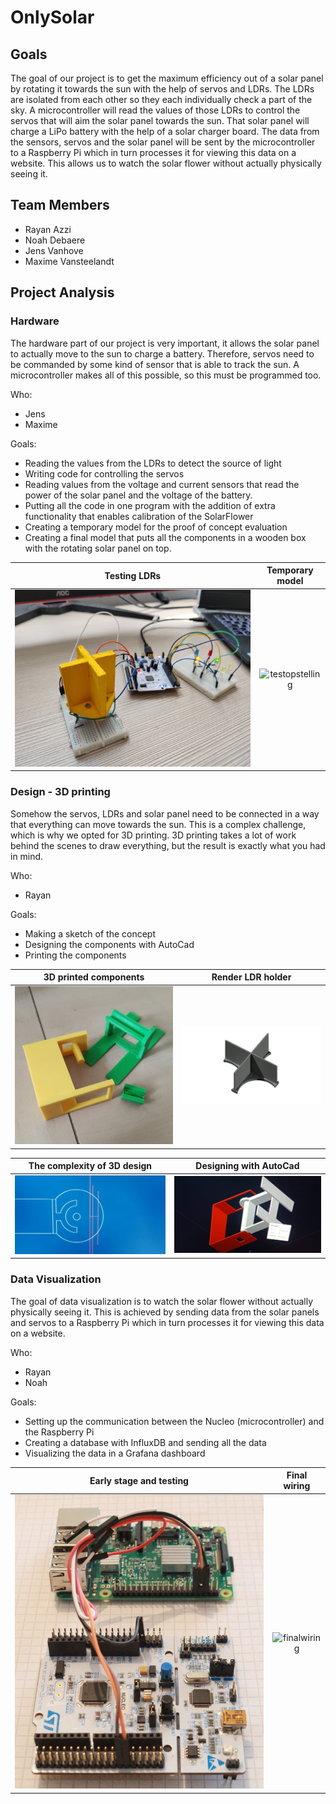 ﻿# OnlySolar

## Goals

The goal of our project is to get the maximum efficiency out of a solar panel by rotating it towards the sun with the help of servos and LDRs. The LDRs are isolated from each other so they each individually check a part of the sky. A microcontroller will read the values of those LDRs to control the servos that will aim the solar panel towards the sun. That solar panel will charge a LiPo battery with the help of a solar charger board. The data from the sensors, servos and the solar panel will be sent by the microcontroller to a Raspberry Pi which in turn processes it for viewing this data on a website. This allows us to watch the solar flower without actually physically seeing it.

## Team Members

* Rayan Azzi
* Noah Debaere
* Jens Vanhove
* Maxime Vansteelandt

## Project Analysis

### Hardware

The hardware part of our project is very important, it allows the solar panel to actually move to the sun to charge a battery. Therefore, servos need to be commanded by some kind of sensor that is able to track the sun. A microcontroller makes all of this possible, so this must be programmed too.

Who:

* Jens
* Maxime

Goals:

* Reading the values from the LDRs to detect the source of light
* Writing code for controlling the servos
* Reading values from the voltage and current sensors that read the power of the solar panel and the voltage of the battery.
* Putting all the code in one program with the addition of extra functionality that enables calibration of the SolarFlower
* Creating a temporary model for the proof of concept evaluation
* Creating a final model that puts all the components in a wooden box with the rotating solar panel on top.

Testing LDRs                                                 | Temporary model
:-----------------------------------------------------------:|:-------------------------------------------------:
![LDRtestopstelling](./images_readme/ldrtestopstelling.jpg)  |  ![testopstelling](./images_readme/testopstelling.jpg)

### Design - 3D printing

Somehow the servos, LDRs and solar panel need to be connected in a way that everything can move towards the sun. This is a complex challenge, which is why we opted for 3D printing. 3D printing takes a lot of work behind the scenes to draw everything, but the result is exactly what you had in mind.

Who:

* Rayan

Goals:

* Making a sketch of the concept
* Designing the components with AutoCad
* Printing the components

3D printed components                                | Render LDR holder
:--------------------------------------------:|:-------------------------------------------------:
![3Dstukken](./images_readme/3dstukken.jpg)   |  ![renderLDR](./images_readme/renderldrhouder.png)

The complexity of 3D design                               | Designing with AutoCad
:--------------------------------------------:|:-------------------------------------------------:
![blueprint](./images_readme/blueprint3d.jpeg)  |  ![3dpiecestogether](./images_readme/3dstukkensamen.jpeg)

### Data Visualization

The goal of data visualization is to watch the solar flower without actually physically seeing it. This is achieved by sending data from the solar panels and servos to a Raspberry Pi which in turn processes it for viewing this data on a website.

Who:

* Rayan
* Noah

Goals:

* Setting up the communication between the Nucleo (microcontroller) and the Raspberry Pi
* Creating a database with InfluxDB and sending all the data
* Visualizing the data in a Grafana dashboard

Early stage and testing                                   |  Final wiring
:--------------------------------------------:|:-------------------------------------------------:
![NucleoPi](./images_readme/nucleopi.png)       |   ![finalwiring](./images_readme/bekabeling.jpg)

